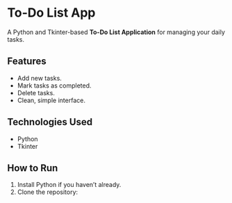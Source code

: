 # To-Do List App

A Python and Tkinter-based **To-Do List Application** for managing your daily tasks.

## Features
- Add new tasks.
- Mark tasks as completed.
- Delete tasks.
- Clean, simple interface.

## Technologies Used
- Python
- Tkinter

## How to Run
1. Install Python if you haven’t already.
2. Clone the repository:
